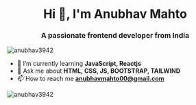 <h1 align="center">Hi 👋, I'm Anubhav Mahto</h1>
<h3 align="center">A passionate frontend developer from India</h3>

<p align="left"> <img src="https://komarev.com/ghpvc/?username=anubhav3942&label=Profile%20views&color=0e75b6&style=flat" alt="anubhav3942" /> </p>

- 🌱 I’m currently learning **JavaScript, Reactjs**
- 💬 Ask me about **HTML, CSS, JS, BOOTSTRAP, TAILWIND**
- 📫 How to reach me **anubhavmahto00@gmail.com**

<p><img align="left" src="https://github-readme-stats.vercel.app/api/top-langs?username=anubhav3942&show_icons=true&locale=en&layout=compact" alt="anubhav3942" /></p>


